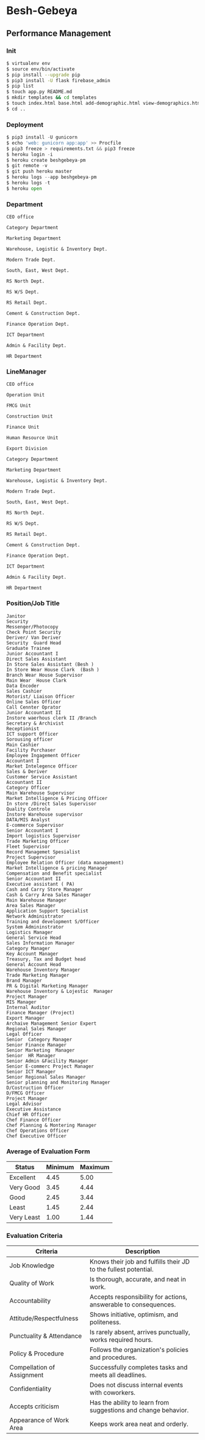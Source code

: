 # Besh-Gebeya 

## Performance Management

### Init

```bash
$ virtualenv env
$ source env/bin/activate
$ pip install --upgrade pip
$ pip3 install -U flask firebase_admin
$ pip list
$ touch app.py README.md
$ mkdir templates && cd templates
$ touch index.html base.html add-demographic.html view-demographics.html update-demographic.html add-smart-goal.html view-smart-goals.html update-smart-goal.html rating-scale.html add-talent-assessment.html view-talent-assessments.html update-talent-assessment.html view-employee-of-the-year.html
$ cd ..
```

### Deployment 

```python
$ pip3 install -U gunicorn
$ echo 'web: gunicorn app:app' >> Procfile
$ pip3 freeze > requirements.txt && pip3 freeze
$ heroku login -i
$ heroku create beshgebeya-pm
$ git remote -v
$ git push heroku master
$ heroku logs --app beshgebeya-pm
$ heroku logs -t
$ heroku open
```

### Department

```
CEO office

Category Department 

Marketing Department

Warehouse, Logistic & Inventory Dept.

Modern Trade Dept.

South, East, West Dept.

RS North Dept.

RS W/S Dept.

RS Retail Dept.

Cement & Construction Dept.

Finance Operation Dept.

ICT Department

Admin & Facility Dept.

HR Department
```

### LineManager

```
CEO office

Operation Unit

FMCG Unit

Construction Unit

Finance Unit

Human Resource Unit

Export Division
```
```
Category Department 

Marketing Department

Warehouse, Logistic & Inventory Dept.

Modern Trade Dept.

South, East, West Dept.

RS North Dept.

RS W/S Dept.

RS Retail Dept.

Cement & Construction Dept.

Finance Operation Dept.

ICT Department

Admin & Facility Dept.

HR Department
```

### Position/Job Title

```
Janitor
Security
Messenger/Photocopy
Check Point Security 
Deriver/ Van Deriver 
Security  Guard Head
Graduate Trainee 
Junior Accountant I
Direct Sales Assistant 
In Store Sales Assistant (Besh )
In Store Wear House Clark  (Bash )
Branch Wear House Supervisor
Main Wear  House Clark 
Data Encoder 
Sales Cashier 
Motorist/ Liaison Officer
Online Sales Officer
Call Cennter Oprator 
Junior Accountant II
Instore waerhous clerk II /Branch
Secretary & Archivist
Receptionist
ICT support Officer
Sorousing officer 
Main Cashier
Facility Purchaser
Employee Ingagement Officer
Accountant I
Market Intelegence Officer 
Sales & Deriver 
Customer Service Assistant 
Accountant II
Category Officer
Main Warehouse Supervisor
Market Intelligence & Pricing Officer
In store /Direct Sales Supervisor 
Quality Controle
Instore Warehouse supervisor
DATA/MIS Analyst
E-commerce Supervisor
Senior Accountant I
Import logistics Supervisor
Trade Marketing Officer
Fleet Supervisor
Record Managemet Spesialist
Project Supervisor
Employee Relation Officer (data management)
Market Intelligence & pricing Manager
Compensation and Benefit specialist
Senior Accountant II
Executive assistant ( PA)
Cash and Carry Store Manager
Cash & Carry Area Sales Manager
Main Warehouse Manager
Area Sales Manager
Application Support Specialist
Network Administrator
Training and development S/Officer 
System Admininstrator
Logistics Manager
General Service Head
Sales Information Manager 
Category Manager
Key Account Manager
Treasury, Tax and Budget head 
General Account Head
Warehouse Inventory Manager
Trade Marketing Manager
Brand Manager
PR & Digital Marketing Manager
Warehouse Inventory & Lojestic  Manager
Project Manager
MIS Manager
Internal Auditor
Finance Manager (Project) 
Export Manager
Archaive Management Senior Expert
Regional Sales Manager 
Legal Officer
Senior  Category Manager
Senior Finance Manager
Senior Marketing  Manager
Senior  HR Manager
Senior Admin &Facility Manager
Senior E-commerc Project Manager
Senior ICT Manager
Senior Regional Sales Manager
Senior planning and Monitoring Manager
D/Costruction Officer
D/FMCG Officer
Project Manager
Legal Advisor
Executive Assistance
Chief HR Officer
Chef Finance Officer
Chef Planning & Montering Manager
Chef Operations Officer
Chef Executive Officer 
```

### Average of Evaluation Form

| Status     | Minimum | Maximum |
|------------|---------|---------|
| Excellent  | 4.45    | 5.00    |
| Very Good  | 3.45    | 4.44    |
| Good       | 2.45    | 3.44    |
| Least      | 1.45    | 2.44    |
| Very Least | 1.00    | 1.44    |

### Evaluation Criteria

| Criteria                   | Description                                                     |
|----------------------------|-----------------------------------------------------------------|
| Job Knowledge              | Knows their job and fulfills their JD to the fullest potential. |
| Quality of Work            | Is thorough, accurate, and neat in work.                        |
| Accountability             | Accepts responsibility for actions, answerable to consequences. |
| Attitude/Respectfulness    | Shows initiative, optimism, and politeness.                     |
| Punctuality & Attendance   | Is rarely absent, arrives punctually, works required hours.     |
| Policy & Procedure         | Follows the organization's policies and procedures.             |
| Compellation of Assignment | Successfully completes tasks and meets all deadlines.           |
| Confidentiality            | Does not discuss internal events with coworkers.                |
| Accepts criticism          | Has the ability to learn from suggestions and change behavior.  |
| Appearance of Work Area    | Keeps work area neat and orderly.                               |